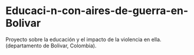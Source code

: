 # Educaci-n-con-aires-de-guerra-en-Bolivar
Proyecto sobre la educación y el impacto de la violencia en ella. (departamento de Bolivar, Colombia).
